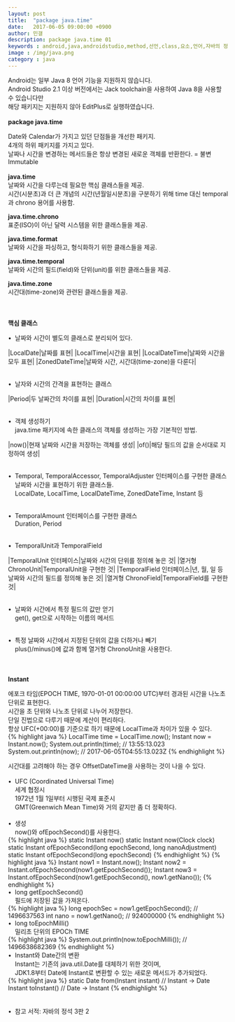 ```yaml
---
layout: post
title:  "package java.time"
date:   2017-06-05 09:00:00 +0900
author: 민갤
description: package java.time 01
keywords : android,java,androidstudio,method,선언,class,요소,언어,자바의 정석,프로그래밍,package java.time,LocalDate,LocalTime,Instant
image : /img/java.png
category : java
---
```

<div><span class="red">Android는 일부 Java 8 언어 기능을 지원하지 않습니다.</span></div>
<div><span class="red">Android Studio 2.1 이상 버전에서는 Jack toolchain을 사용하여 Java 8을 사용할 수 있습니다만</span></div>
<div><span class="red">해당 패키지는 지원하지 않아 EditPlus로 실행하였습니다.</span></div>
<br>

<div><strong class="h2">package java.time</strong></div><p></p>
<div>Date와 Calendar가 가지고 있던 단점들을 개선한 패키지.</div>
<div>4개의 하위 패키지를 가지고 있다.</div>
<div>날짜나 시간을 변경하는 메서드들은 항상 변경된 새로운 객체를 반환한다. = 불변Immutable</div>
<br>

<div><strong>java.time</strong></div>
<div>날짜와 시간을 다루는데 필요한 핵심 클래스들을 제공.</div>
<div>시간(시분초)과 더 큰 개념의 시간(년월일시분초)을 구분하기 위해 time 대신 temporal과 chrono 용어를 사용함.</div><p></p>
<div><strong>java.time.chrono</strong></div>
<div>표준(ISO)이 아닌 달력 시스템을 위한 클래스들을 제공.</div><p></p>
<div><strong>java.time.format</strong></div>
<div>날짜와 시간을 파싱하고, 형식화하기 위한 클래스들을 제공.</div><p></p>
<div><strong>java.time.temporal</strong></div>
<div>날짜와 시간의 필드(field)와 단위(unit)를 위한 클래스들을 제공.</div><p></p>
<div><strong>java.time.zone</strong></div>
<div>시간대(time-zone)와 관련된 클래스들을 제공.</div>

<br>
<br>
<br>

<div><strong>핵심 클래스</strong></div><p></p>
<div>&#149;&nbsp; 날짜와 시간이 별도의 클래스로 분리되어 있다.</div>

|LocalDate|날짜를 표현|
|LocalTime|시간을 표현|
|LocalDateTime|날짜와 시간을 모두 표현|
|ZonedDateTime|날짜와 시간, 시간대(time-zone)을 다룬다|

<br>
<div>&#149;&nbsp; 날자와 시간의 간격을 표현하는 클래스</div>

|Period|두 날짜간의 차이를 표현|
|Duration|시간의 차이를 표현|

<br>
<div>&#149;&nbsp; 객체 생성하기</div>
<div>&nbsp; &nbsp; java.time 패키지에 속한 클래스의 객체를 생성하는 가장 기본적인 방법.</div>

|now()|현재 날짜와 시간을 저장하는 객체를 생성|
|of()|해당 필드의 값을 순서대로 지정하여 생성|

<br>
<div>&#149;&nbsp; Temporal, TemporalAccessor, TemporalAdjuster 인터페이스를 구현한 클래스</div>
<div>&nbsp; &nbsp; 날짜와 시간을 표현하기 위한 클래스들.</div>
<div>&nbsp; &nbsp; LocalDate, LocalTime, LocalDateTime, ZonedDateTime, Instant 등</div><p></p>

<br>
<div>&#149;&nbsp; TemporalAmount 인터페이스를 구현한 클래스</div>
<div>&nbsp; &nbsp; Duration, Period</div><p></p>

<br>
<div>&#149;&nbsp; TemporalUnit과 TemporalField</div>

|TemporalUnit 인터페이스|날짜와 시간의 단위를 정의해 놓은 것|
|열거형 ChronoUnit|TemporalUnit을 구현한 것|
|TemporalField 인터페이스|년, 월, 일 등 날짜와 시간의 필드를 정의해 놓은 것|
|열겨형 ChronoField|TemporalField를 구현한 것|

<br>
<div>&#149;&nbsp; 날짜와 시간에서 특정 필드의 값만 얻기</div>
<div>&nbsp; &nbsp; get(), get으로 시작하는 이름의 메서드</div><p></p>

<br>
<div>&#149;&nbsp; 특정 날짜와 시간에서 지정된 단위의 값을 더하거나 빼기</div>
<div>&nbsp; &nbsp; plus()/minus()에 값과 함께 열거형 ChronoUnit을 사용한다.</div>

<br>
<br>
<br>

<div><strong>Instant</strong></div><p></p>
<div>에포크 타임(EPOCH TIME, 1970-01-01 00:00:00 UTC)부터 경과된 시간을 나노초 단위로 표현한다.</div>
<div>시간을 초 단위와 나노초 단위로 나누어 저장한다.</div>
<div>단일 진법으로 다루기 때문에 계산이 편리하다.</div>
<div>항상 UFC(+00:00)를 기준으로 하기 때문에 LocalTime과 차이가 있을 수 있다.</div>
{% highlight java %}
LocalTime time = LocalTime.now();
Instant now = Instant.now();
System.out.println(time);         // 13:55:13.023
System.out.println(now);          // 2017-06-05T04:55:13.023Z
{% endhighlight %}<p></p>
<div>시간대를 고려해야 하는 경우 OffsetDateTime을 사용하는 것이 나을 수 있다.</div>
<br>

<div>&#149;&nbsp; UFC (Coordinated Universal Time)</div>
<div>&nbsp; &nbsp; 세계 협정시</div>
<div>&nbsp; &nbsp; 1972년 1월 1일부터 시행된 국제 표준시</div>
<div>&nbsp; &nbsp; GMT(Greenwich Mean Time)와 거의 같지만 좀 더 정확하다.</div>
<br>

<div>&#149;&nbsp; 생성</div>
<div>&nbsp; &nbsp; now()와 ofEpochSecond()를 사용한다.</div>
{% highlight java %}
static Instant now()
static Instant now(Clock clock)
static Instant ofEpochSecond(long epochSecond, long nanoAdjustment)
static Instant ofEpochSecond(long epochSecond)
{% endhighlight %}
{% highlight java %}
Instant now1 = Instant.now();
Instant now2 = Instant.ofEpochSecond(now1.getEpochSecond());
Instant now3 = Instant.ofEpochSecond(now1.getEpochSecond(), now1.getNano());
{% endhighlight %}
<br>

<div>&#149;&nbsp; long getEpochSecond()</div>
<div>&nbsp; &nbsp; 필드에 저장된 값을 가져온다.</div>
{% highlight java %}
long epochSec = now1.getEpochSecond();      // 1496637563
int nano = now1.getNano();                  // 924000000
{% endhighlight %}
<br>

<div>&#149;&nbsp; long toEpochMilli()</div>
<div>&nbsp; &nbsp; 밀리초 단위의 EPOCh TIME</div>
{% highlight java %}
System.out.println(now.toEpochMilli());     // 1496638682369
{% endhighlight %}
<br>

<div>&#149;&nbsp; Instant와 Date간의 변환</div>
<div>&nbsp; &nbsp; Instant는 기존의 java.util.Date를 대체하기 위한 것이며,</div>
<div>&nbsp; &nbsp; JDK1.8부터 Date에 Instant로 변환할 수 있는 새로운 메서드가 추가되었다.</div>
{% highlight java %}
static Date from(Instant instant)      // Instant → Date
Instant toInstant()                    // Date → Instant
{% endhighlight %}

<br>
<br>
<br>
&#149;&nbsp; 참고 서적: 자바의 정석 3판 2